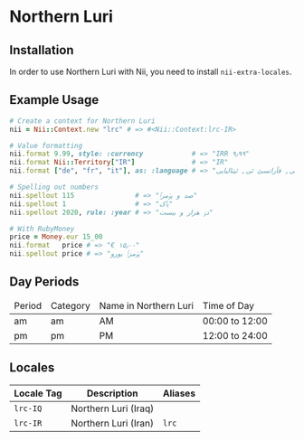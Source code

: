 <!-- This file has been generated. Source: languages/_template.md.erb -->

# Northern Luri

## Installation

In order to use Northern Luri with Nii, you need to install `nii-extra-locales`.

## Example Usage

``` ruby
# Create a context for Northern Luri
nii = Nii::Context.new "lrc" # => #<Nii::Context:lrc-IR>

# Value formatting
nii.format 9.99, style: :currency            # => "IRR ۹٫۹۹"
nii.format Nii::Territory["IR"]              # => "IR"
nii.format ["de", "fr", "it"], as: :language # => "آلمانی, فآرانسئ ئی, ئیتالیایی"

# Spelling out numbers
nii.spellout 115               # => "صد و پۊمزٱ"
nii.spellout 1                 # => "یٱک"
nii.spellout 2020, rule: :year # => "دۏ هزار و بیست"

# With RubyMoney
price = Money.eur 15_00
nii.format   price # => "€ ۱۵٫۰۰"
nii.spellout price # => "پۊمزٱ یورو"
```

## Day Periods


<table>
  <thead>
    <tr>
      <td>Period</td>
      <td>Category</td>
      <td>Name in Northern Luri</td>
      <td>Time of Day</td>
    </tr>
  </thead>
  <tbody>
    <tr>
      <td>am</td>
      <td>am</td>
      <td>AM</td>
      <td>00:00 to 12:00</td>
    </tr>
    <tr>
      <td>pm</td>
      <td>pm</td>
      <td>PM</td>
      <td>12:00 to 24:00</td>
    </tr>
  </tbody>
</table>



## Locales

<table>
  <thead>
    <tr>
      <th>Locale Tag</th>
      <th>Description</th>
      <th>Aliases</th>
    </tr>
  </thead>
  <tbody>
    <tr>
      <td><code>lrc-IQ</code></td>
      <td>Northern Luri (Iraq)</td>
      <td></td>
    </tr>
    <tr>
      <td><code>lrc-IR</code></td>
      <td>Northern Luri (Iran)</td>
      <td><code>lrc</code></td>
    </tr>
  </tbody>
</table>

